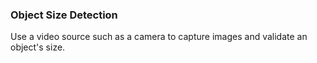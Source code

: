 ### Object Size Detection
Use a video source such as a camera to capture images and validate an object's size.


